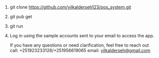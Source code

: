 1. git clone https://github.com/yilkalderseh123/pos_system.git
2. git pub get
3. git run
4. Log in using the sample accounts sent to your email to access the app.
   
   If you have any questions or need clarification, feel free to reach out
                call: +251923233128/+251956619065
                email: yilkalderseh@gmail.com


